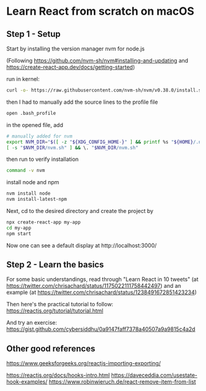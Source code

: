 # Learn React from scratch on macOS

## Step 1 - Setup

Start by installing the version manager nvm for node.js

(Following https://github.com/nvm-sh/nvm#installing-and-updating and https://create-react-app.dev/docs/getting-started)

run in kernel:
```sh
curl -o- https://raw.githubusercontent.com/nvm-sh/nvm/v0.38.0/install.sh | bash
```
then I had to manually add the source lines to the profile file
```sh
open .bash_profile
```
in the opened file, add
```sh
# manually added for nvm
export NVM_DIR="$([ -z "${XDG_CONFIG_HOME-}" ] && printf %s "${HOME}/.nvm" || printf %s "${XDG_CONFIG_HOME}/nvm")"
[ -s "$NVM_DIR/nvm.sh" ] && \. "$NVM_DIR/nvm.sh"
```
then run to verify installation
```sh
command -v nvm
```
install node and npm
```sh
nvm install node
nvm install-latest-npm
```

Next, cd to the desired directory and create the project by
```sh
npx create-react-app my-app
cd my-app
npm start
```

Now one can see a default display at http://localhost:3000/


## Step 2 - Learn the basics

For some basic understandings, read through "Learn React in 10 tweets" (at https://twitter.com/chrisachard/status/1175022111758442497)
and an example (at https://twitter.com/chrisachard/status/1238491672851423234)

Then here's the practical tutorial to follow: https://reactjs.org/tutorial/tutorial.html

And try an exercise: https://gist.github.com/cybersiddhu/0a9147faff7378a40507a9a9815c4a2d


## Other good references
https://www.geeksforgeeks.org/reactjs-importing-exporting/

https://reactjs.org/docs/hooks-intro.html
https://daveceddia.com/usestate-hook-examples/
https://www.robinwieruch.de/react-remove-item-from-list
